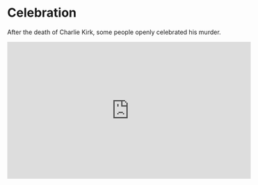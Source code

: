 # Celebration

After the death of Charlie Kirk, some people openly celebrated his murder.

<iframe frameborder="0" width="560" height="315" src="https://www.youtube.com/embed/eJENP0Rr8p0?disablekb=1&start=302&end=490" allow="fullscreen"></iframe>
